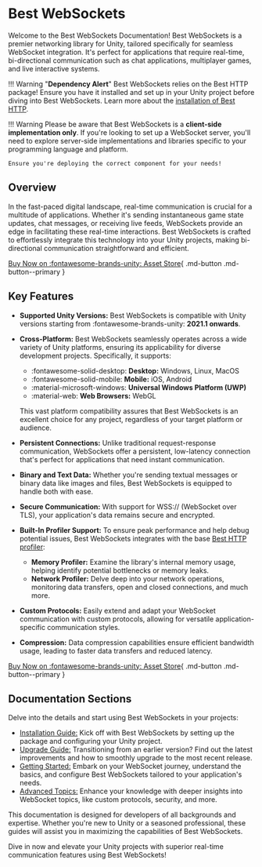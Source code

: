 # Best WebSockets

Welcome to the Best WebSockets Documentation! Best WebSockets is a premier networking library for Unity, tailored specifically for seamless WebSocket integration. 
It's perfect for applications that require real-time, bi-directional communication such as chat applications, multiplayer games, and live interactive systems.

!!! Warning "**Dependency Alert**"
    Best WebSockets relies on the Best HTTP package!
    Ensure you have it installed and set up in your Unity project before diving into Best WebSockets. Learn more about the [installation of Best HTTP](../HTTP/installation.md).

!!! Warning
	Please be aware that Best WebSockets is a **client-side implementation only**. If you're looking to set up a WebSocket server, you'll need to explore server-side implementations and libraries specific to your programming language and platform.

	Ensure you're deploying the correct component for your needs!

## Overview
In the fast-paced digital landscape, real-time communication is crucial for a multitude of applications. 
Whether it's sending instantaneous game state updates, chat messages, or receiving live feeds, WebSockets provide an edge in facilitating these real-time interactions. 
Best WebSockets is crafted to effortlessly integrate this technology into your Unity projects, making bi-directional communication straightforward and efficient.

[Buy Now on :fontawesome-brands-unity: Asset Store](https://assetstore.unity.com/packages/slug/268757?aid=1101lfX8E){ .md-button .md-button--primary }

## Key Features
- **Supported Unity Versions:** Best WebSockets is compatible with Unity versions starting from :fontawesome-brands-unity: **2021.1 onwards**.
- **Cross-Platform:** Best WebSockets seamlessly operates across a wide variety of Unity platforms, ensuring its applicability for diverse development projects. Specifically, it supports:
    
    - :fontawesome-solid-desktop: **Desktop:** Windows, Linux, MacOS
    - :fontawesome-solid-mobile:  **Mobile:** iOS, Android
    - :material-microsoft-windows: **Universal Windows Platform (UWP)**
    - :material-web: **Web Browsers:** WebGL

    This vast platform compatibility assures that Best WebSockets is an excellent choice for any project, regardless of your target platform or audience.

- **Persistent Connections:** Unlike traditional request-response communication, WebSockets offer a persistent, low-latency connection that's perfect for applications that need instant communication.
- **Binary and Text Data:** Whether you're sending textual messages or binary data like images and files, Best WebSockets is equipped to handle both with ease.
- **Secure Communication:** With support for WSS:// (WebSocket over TLS), your application's data remains secure and encrypted.
- **Built-In Profiler Support:** To ensure peak performance and help debug potential issues, Best WebSockets integrates with the base [Best HTTP profiler](../Shared/profiler/index.md):
    - **Memory Profiler:** Examine the library's internal memory usage, helping identify potential bottlenecks or memory leaks.
    - **Network Profiler:** Delve deep into your network operations, monitoring data transfers, open and closed connections, and much more.
- **Custom Protocols:** Easily extend and adapt your WebSocket communication with custom protocols, allowing for versatile application-specific communication styles.
- **Compression:** Data compression capabilities ensure efficient bandwidth usage, leading to faster data transfers and reduced latency.

[Buy Now on :fontawesome-brands-unity: Asset Store](https://assetstore.unity.com/packages/slug/268757?aid=1101lfX8E){ .md-button .md-button--primary }

## Documentation Sections
Delve into the details and start using Best WebSockets in your projects:

- [Installation Guide:](installation.md) Kick off with Best WebSockets by setting up the package and configuring your Unity project.
- [Upgrade Guide:](upgrade-guide.md) Transitioning from an earlier version? Find out the latest improvements and how to smoothly upgrade to the most recent release.
- [Getting Started:](getting-started/index.md) Embark on your WebSocket journey, understand the basics, and configure Best WebSockets tailored to your application's needs.
- [Advanced Topics:](intermediate-topics/index.md) Enhance your knowledge with deeper insights into WebSocket topics, like custom protocols, security, and more.

This documentation is designed for developers of all backgrounds and expertise. 
Whether you're new to Unity or a seasoned professional, these guides will assist you in maximizing the capabilities of Best WebSockets.

Dive in now and elevate your Unity projects with superior real-time communication features using Best WebSockets!